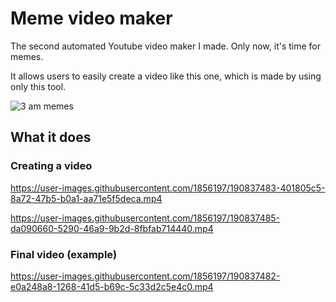 # Meme video maker

The second automated Youtube video maker I made. Only now, it's time for memes.

It allows users to easily create a video like this one, which is made by using only this tool.

![3 am memes](https://youtu.be/ifVO8gNJTb8)

## What it does

### Creating a video

https://user-images.githubusercontent.com/1856197/190837483-401805c5-8a72-47b5-b0a1-aa71e5f5deca.mp4

https://user-images.githubusercontent.com/1856197/190837485-da090660-5290-46a9-9b2d-8fbfab714440.mp4

### Final video (example)

https://user-images.githubusercontent.com/1856197/190837482-e0a248a8-1268-41d5-b69c-5c33d2c5e4c0.mp4
